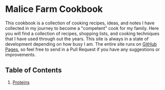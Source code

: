 # Malice Farm Cookbook

This cookbook is a collection of cooking recipes, ideas, and notes I have collected in my journey to become a "competent" cook for my family.  Here you will find a collection of recipes, shopping lists, and cooking techniques that I have used through out the years.  This site is always in a state of development depending on how busy I am.  The entire site runs on [GitHub Pages](https://pages.github.com/), so feel free to send in a Pull Request if you have any suggestions or improvements.

## Table of Contents

1. [Proteins](protiens/index)
